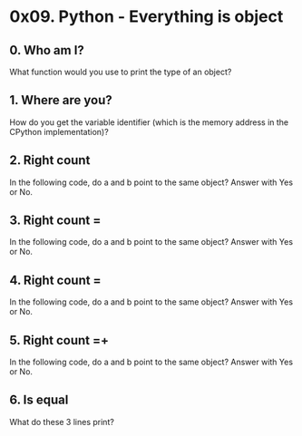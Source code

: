# 0x09. Python - Everything is object

## 0. Who am I?
What function would you use to print the type of an object?

## 1. Where are you?
How do you get the variable identifier (which is the memory address in the CPython implementation)?

## 2. Right count
In the following code, do a and b point to the same object? Answer with Yes or No.

## 3. Right count = 
In the following code, do a and b point to the same object? Answer with Yes or No.

## 4. Right count =
In the following code, do a and b point to the same object? Answer with Yes or No.

## 5. Right count =+
In the following code, do a and b point to the same object? Answer with Yes or No.

## 6. Is equal 
What do these 3 lines print?
